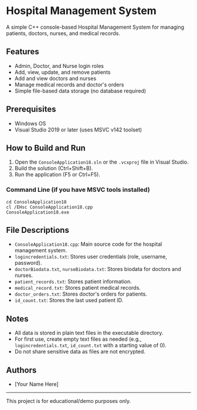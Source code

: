 # Hospital Management System

A simple C++ console-based Hospital Management System for managing patients, doctors, nurses, and medical records.

## Features
- Admin, Doctor, and Nurse login roles
- Add, view, update, and remove patients
- Add and view doctors and nurses
- Manage medical records and doctor's orders
- Simple file-based data storage (no database required)

## Prerequisites
- Windows OS
- Visual Studio 2019 or later (uses MSVC v142 toolset)

## How to Build and Run
1. Open the `ConsoleApplication18.sln` or the `.vcxproj` file in Visual Studio.
2. Build the solution (Ctrl+Shift+B).
3. Run the application (F5 or Ctrl+F5).

### Command Line (if you have MSVC tools installed)
```
cd ConsoleApplication18
cl /EHsc ConsoleApplication18.cpp
ConsoleApplication18.exe
```

## File Descriptions
- `ConsoleApplication18.cpp`: Main source code for the hospital management system.
- `logincredentials.txt`: Stores user credentials (role, username, password).
- `doctorBiodata.txt`, `nurseBiodata.txt`: Stores biodata for doctors and nurses.
- `patient_records.txt`: Stores patient information.
- `medical_record.txt`: Stores patient medical records.
- `doctor_orders.txt`: Stores doctor's orders for patients.
- `id_count.txt`: Stores the last used patient ID.

## Notes
- All data is stored in plain text files in the executable directory.
- For first use, create empty text files as needed (e.g., `logincredentials.txt`, `id_count.txt` with a starting value of 0).
- Do not share sensitive data as files are not encrypted.

## Authors
- [Your Name Here]

---
This project is for educational/demo purposes only. 
